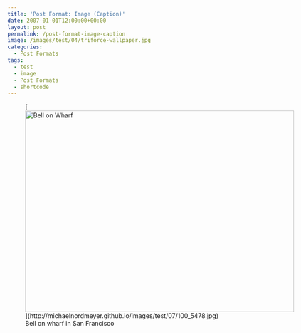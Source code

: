 ```yaml
---
title: 'Post Format: Image (Caption)'
date: 2007-01-01T12:00:00+00:00
layout: post
permalink: /post-format-image-caption
image: /images/test/04/triforce-wallpaper.jpg
categories:
  - Post Formats
tags:
  - test
  - image
  - Post Formats
  - shortcode
---
```

<figure style="width: 604px" class="caption alignnone">[<img class="size-large" src="http://michaelnordmeyer.github.io/images/test/07/100_5478.jpg?w=604" alt="Bell on Wharf" width="604" height="453" srcset="http://michaelnordmeyer.github.io/images/test/07/100_5478.jpg 1600w, http://michaelnordmeyer.github.io/images/test/07/100_5478-300x225.jpg 300w, http://michaelnordmeyer.github.io/images/test/07/100_5478-768x576.jpg 768w, http://michaelnordmeyer.github.io/images/test/07/100_5478-1024x768.jpg 1024w" sizes="(max-width: 604px) 100vw, 604px">](http://michaelnordmeyer.github.io/images/test/07/100_5478.jpg)<figcaption class="caption-text">Bell on wharf in San Francisco</figcaption></figure>